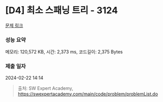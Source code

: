 # [D4] 최소 스패닝 트리 - 3124 

[문제 링크](https://swexpertacademy.com/main/code/problem/problemDetail.do?contestProbId=AV_mSnmKUckDFAWb) 

### 성능 요약

메모리: 120,572 KB, 시간: 2,373 ms, 코드길이: 2,375 Bytes

### 제출 일자

2024-02-22 14:14



> 출처: SW Expert Academy, https://swexpertacademy.com/main/code/problem/problemList.do